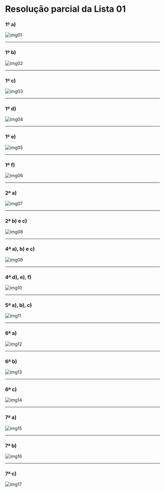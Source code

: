 # Resolução parcial da Lista 01

### 1º a)
![img01](imgs/001.png)<br>

---
### 1º b)
![img02](imgs/002.png)<br>

---
### 1º c)
![img03](imgs/003.png)<br>

---
### 1º d) 
![img04](imgs/004.png)<br>

---
### 1º e)
![img05](imgs/005.png)<br>

---
### 1º f)
![img06](imgs/006.png)<br>

---
### 2ª a)
![img07](imgs/007.png)<br>

---
### 2ª b) e c)
![img08](imgs/008.png)<br>

---
### 4ª a), b) e c)
![img09](imgs/009.png)<br>

---
### 4ª d), e), f)
![img10](imgs/010.png)<br>

---
### 5ª a), b), c)
![img11](imgs/011.png)<br>

---
### 6ª a)
![img12](imgs/012.png)<br>

---
### 6ª b)
![img13](imgs/013.png)<br>

---
### 6ª c)
![img14](imgs/014.png)<br>

---
### 7ª a)
![img15](imgs/015.png)<br>

---
### 7ª b)
![img16](imgs/016.png)<br>

---
### 7ª c)
![img17](imgs/017.png)


